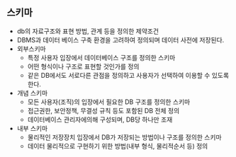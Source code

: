 ## 스키마

- db의 자료구조와 표현 방법, 관계 등을 정의한 제약조건
- DBMS과 데이터 베이스 구축 환경을 고려하여 정의되며 데이터 사전에 저장된다.
- 외부스키마
  - 특정 사용자 입장에서 데이터베이스 구조를 정의한 스키마
  - 어떤 형식이나 구조로 표현할 것인가를 정의
  - 같은 DB에서도 서로다른 관점을 정의하고 사용자가 선택하여 이용할 수 있도록 한다.
- 개념 스키마
  - 모든 사용자(조직)의 입장에서 필요한 DB 구조를 정의한 스키마
  - 접근권한, 보안정책, 무결성 규칙 등도 포함된 DB 전체 정의
  - 데이터베이스 관리자에의해 구성되며, DB당 하나만 조재
- 내부 스키마
  - 물리적인 저장장치 입장에서 DB가 저장되는 방법이나 구조를 정의한 스키마
  - 데이터 물리적으로 구현하기 위한 방법(내부 형식, 물리적순서 등) 정의


